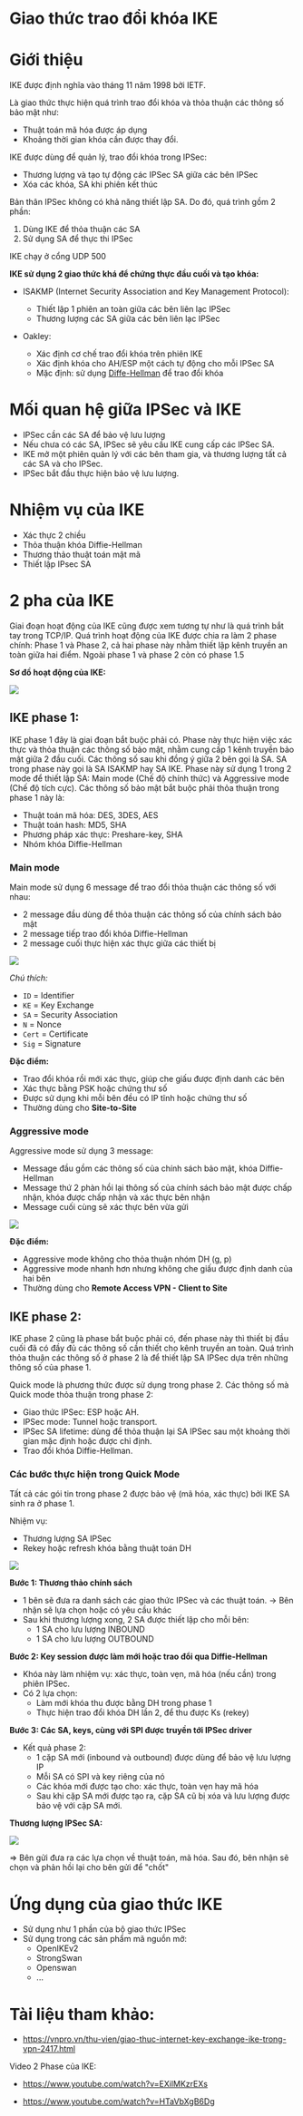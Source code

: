 # Giao thức trao đổi khóa IKE

# Giới thiệu
IKE được định nghĩa vào tháng 11 năm 1998 bởi IETF.

Là giao thức thực hiện quá trình trao đổi khóa và thỏa thuận các thông số bảo mật như: 
- Thuật toán mã hóa được áp dụng
- Khoảng thời gian khóa cần được thay đổi.

IKE được dùng để quản lý, trao đổi khóa trong IPSec:
- Thương lượng và tạo tự động các IPSec SA giữa các bên IPSec
- Xóa các khóa, SA khi phiên kết thúc

Bản thân IPSec không có khả năng thiết lập SA. Do đó, quá trình gồm 2 phần:
1. Dùng IKE để thỏa thuận các SA
2. Sử dụng SA để thực thi IPSec

IKE chạy ở cổng UDP 500

**IKE sử dụng 2 giao thức khá để chứng thực đầu cuối và tạo khóa:**
- ISAKMP (Internet Security Association and Key Management Protocol): 
    - Thiết lập 1 phiên an toàn giữa các bên liên lạc IPSec
    - Thương lượng các SA giữa các bên liên lạc IPSec

- Oakley:
    - Xác định cơ chế trao đổi khóa trên phiên IKE
    - Xác định khóa cho AH/ESP một cách tự động cho mỗi IPSec SA
    - Mặc định: sử dụng [Diffe-Hellman](https://vi.wikipedia.org/wiki/Trao_%C4%91%E1%BB%95i_kh%C3%B3a_Diffie-Hellman) để trao đổi khóa

# Mối quan hệ giữa IPSec và IKE
- IPSec cần các SA để bảo vệ lưu lượng
- Nếu chưa có các SA, IPSec sẽ yêu cầu IKE cung cấp các IPSec SA.
- IKE mở một phiên quản lý với các bên tham gia, và thương lượng tất cả các SA và cho IPSec.
- IPSec bắt đầu thực hiện bảo vệ lưu lượng.

# Nhiệm vụ của IKE
- Xác thực 2 chiều
- Thỏa thuận khóa Diffie-Hellman
- Thương thảo thuật toán mật mã
- Thiết lập IPsec SA

# 2 pha của IKE
Giai đoạn hoạt động của IKE cũng được xem tương tự như là quá trình bắt tay trong TCP/IP. Quá trình hoạt động của IKE được chia ra làm 2 phase chính: Phase 1 và Phase 2, cả hai phase này nhằm thiết lập kênh truyền an toàn giữa hai điểm. Ngoài phase 1 và phase 2 còn có phase 1.5

**Sơ đồ hoạt động của IKE:**

<img src="../images/Screenshot_15.png">

## IKE phase 1:
IKE phase 1 đây là giai đoạn bắt buộc phải có. Phase này thực hiện việc xác thực và thỏa thuận các thông số bảo mật, nhằm cung cấp 1 kênh truyền bảo mật giữa 2 đầu cuối. Các thông số sau khi đồng ý giữa 2 bên gọi là SA. SA trong phase này gọi là SA ISAKMP hay SA IKE. Phase này sử dụng 1 trong 2 mode để thiết lập SA: Main mode (Chế độ chính thức) và Aggressive mode (Chế độ tích cực). Các thông số bảo mật bắt buộc phải thỏa thuận trong phase 1 này là:
- Thuật toán mã hóa: DES, 3DES, AES
- Thuật toán hash: MD5, SHA
- Phương pháp xác thực: Preshare-key, SHA
- Nhóm khóa Diffie-Hellman

### Main mode
Main mode sử dụng 6 message để trao đổi thỏa thuận các thông số với nhau:
- 2 message đầu dùng để thỏa thuận các thông số của chính sách bảo mật
- 2 message tiếp trao đổi khóa Diffie-Hellman
- 2 message cuối thực hiện xác thực giữa các thiết bị

<img src="../images/Screenshot_16.png">

*Chú thích:*
- `ID` = Identifier
- `KE` = Key Exchange
- `SA` = Security Association
- `N` = Nonce
- `Cert` = Certificate
- `Sig` = Signature

**Đặc điểm:**
- Trao đổi khóa rồi mới xác thực, giúp che giấu được định danh các bên
- Xác thực bằng PSK hoặc chứng thư số
- Được sử dụng khi mỗi bên đều có IP tĩnh hoặc chứng thư số
- Thường dùng cho **Site-to-Site**

### Aggressive mode
Aggressive mode sử dụng 3 message:
- Message đầu gồm các thông số của chính sách bảo mật, khóa Diffie-Hellman
- Message thứ 2 phàn hồi lại thông số của chính sách bảo mật được chấp nhận, khóa được chấp nhận và xác thực bên nhận
- Message cuối cùng sẽ xác thực bên vừa gửi

<img src="../images/Screenshot_17.png">

**Đặc điểm:**
- Aggressive mode không cho thỏa thuận nhóm DH (g, p)
- Aggressive mode nhanh hơn nhưng không che giấu được định danh của hai bên
- Thường dùng cho **Remote Access VPN - Client to Site**

## IKE phase 2:
IKE phase 2 cũng là phase bắt buộc phải có, đến phase này thì thiết bị đầu cuối đã có đầy đủ các thông số cần thiết cho kênh truyền an toàn. Quá trình thỏa thuận các thông số ở phase 2 là để thiết lập SA IPSec dựa trên những thông số của phase 1.

Quick mode là phương thức được sử dụng trong phase 2. Các thông số mà Quick mode thỏa thuận trong phase 2:
- Giao thức IPSec: ESP hoặc AH.
- IPSec mode: Tunnel hoặc transport.
- IPSec SA lifetime: dùng để thỏa thuận lại SA IPSec sau một khoảng thời gian mặc định hoặc được chỉ định.
- Trao đổi khóa Diffie-Hellman.

### Các bước thực hiện trong Quick Mode
Tất cả các gói tin trong phase 2 được bảo vệ (mã hóa, xác thực) bởi IKE SA sinh ra ở phase 1.

Nhiệm vụ:
- Thương lượng SA IPSec
- Rekey hoặc refresh khóa bằng thuật toán DH

<img src="../images/Screenshot_18.png">

**Bước 1: Thương thảo chính sách**
- 1 bên sẽ đưa ra danh sách các giao thức IPSec và các thuật toán. -> Bên nhận sẽ lựa chọn hoặc có yêu cầu khác
- Sau khi thương lượng xong, 2 SA được thiết lập cho mỗi bên:
    - 1 SA cho lưu lượng INBOUND
    - 1 SA cho lưu lượng OUTBOUND

**Bước 2: Key session được làm mới hoặc trao đổi qua Diffie-Hellman**
- Khóa này làm nhiệm vụ: xác thực, toàn vẹn, mã hóa (nếu cần) trong phiên IPSec.
- Có 2 lựa chọn:
    - Làm mới khóa thu được bằng DH trong phase 1
    - Thực hiện trao đổi khóa DH lần 2, để thu được Ks (rekey)

**Bước 3: Các SA, keys, cùng với SPI được truyền tới IPSec driver**
- Kết quả phase 2:
    - 1 cặp SA mới (inbound và outbound) được dùng để bảo vệ lưu lượng IP
    - Mỗi SA có SPI và key riêng của nó
    - Các khóa mới được tạo cho: xác thực, toàn vẹn hay mã hóa
    - Sau khi cặp SA mới được tạo ra, cặp SA cũ bị xóa và lưu lượng được bảo vệ với cặp SA mới.

**Thương lượng IPSec SA:**

<img src="../images/Screenshot_19.png">

=> Bên gửi đưa ra các lựa chọn về thuật toán, mã hóa. Sau đó, bên nhận sẽ chọn và phản hồi lại cho bên gửi để "chốt"

# Ứng dụng của giao thức IKE
- Sử dụng như 1 phần của bộ giao thức IPSec
- Sử dụng trong các sản phẩm mã nguồn mở:
    - OpenIKEv2
    - StrongSwan
    - Openswan
    - ...

# Tài liệu tham khảo:
- https://vnpro.vn/thu-vien/giao-thuc-internet-key-exchange-ike-trong-vpn-2417.html

Video 2 Phase của IKE:
- https://www.youtube.com/watch?v=EXilMKzrEXs

- https://www.youtube.com/watch?v=HTaVbXgB6Dg